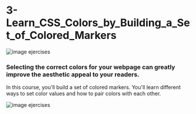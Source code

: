 # 3-Learn_CSS_Colors_by_Building_a_Set_of_Colored_Markers

![image ejercises](./images/image1.png)

### Selecting the correct colors for your webpage can greatly improve the aesthetic appeal to your readers.

In this course, you'll build a set of colored markers. You'll learn different ways to set color values and how to pair colors with each other.

![image ejercises](./images/image-page.jpeg)
